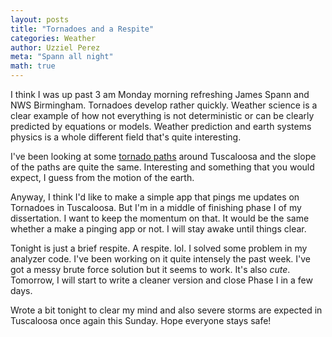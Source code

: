 ```yaml
---
layout: posts
title: "Tornadoes and a Respite"
categories: Weather
author: Uzziel Perez
meta: "Spann all night"
math: true
---
```


I think I was up past 3 am Monday morning refreshing James Spann and NWS Birmingham. Tornadoes develop rather quickly. Weather science is a clear example of how not everything is not deterministic or can be clearly predicted by equations or models. Weather prediction and earth systems physics is a whole different field that's quite interesting.

I've been looking at some [tornado paths](https://hifld-geoplatform.opendata.arcgis.com/datasets/historical-tornado-tracks?geometry=-91.528%2C31.583%2C-83.684%2C34.800) around Tuscaloosa and the slope of the paths are quite the same. Interesting and something that you would expect, I guess from the motion of the earth.

Anyway, I think I'd like to make a simple app that pings me updates on Tornadoes in Tuscaloosa. But I'm in a middle of finishing phase I of my dissertation. I want to keep the momentum on that. It would be the same whether a make a pinging app or not. I will stay awake until things clear.

Tonight is just a brief respite. A respite. lol. I solved some problem in my analyzer code. I've been working on it quite intensely the past week. I've got a messy brute force solution but it seems to work. It's also *cute*. Tomorrow, I will start to write a cleaner version and close Phase I in a few days.

Wrote a bit tonight to clear my mind and also severe storms are expected in Tuscaloosa once again this Sunday. Hope everyone stays safe! 
